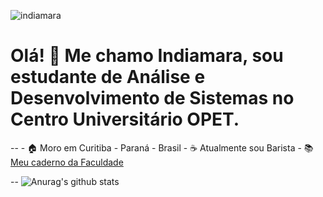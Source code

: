 ![indiamara](https://user-images.githubusercontent.com/57465331/120900948-28b93400-c60e-11eb-8964-fde257d81f5e.png)

<h1>Olá! 👋 Me chamo Indiamara, sou estudante de Análise e Desenvolvimento de Sistemas no Centro Universitário OPET.</h1>
--
- 🏠 Moro em Curitiba - Paraná - Brasil
- ☕ Atualmente sou Barista
- 📚 <a href="https://www.notion.so/indiamara/An-lise-e-Desenvolvimento-de-Sistemas-bd6e80e0fb3c415ca165ee4cc0117e2a"> Meu caderno da Faculdade</a>

--
![Anurag's github stats](https://github-readme-stats.vercel.app/api?username=indiamaraenes&show_icons=true&theme=gruvbox)



